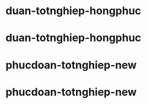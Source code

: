 # duan-totnghiep-hongphuc
# duan-totnghiep-hongphuc
# phucdoan-totnghiep-new
# phucdoan-totnghiep-new
